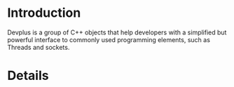 # Introduction #

Devplus is a group of C++ objects that help developers with a simplified but powerful interface to commonly used programming elements, such as Threads and sockets.

# Details #